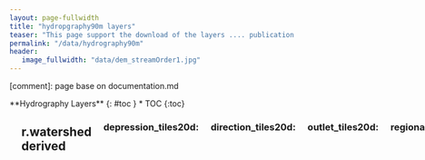 ```yaml
---
layout: page-fullwidth
title: "hydropgraphy90m layers"
teaser: "This page support the download of the layers .... publication ...."
permalink: "/data/hydrography90m"
header:
   image_fullwidth: "data/dem_streamOrder1.jpg"
---
```


<style>
	table, th, td {border: 0px solid black; background-color: white;}
</style>


[comment]: page base on documentation.md

<div class="row">
<div class="medium-4 medium-push-8 columns" markdown="1">
<div class="panel radius" markdown="1">
**Hydrography Layers**
{: #toc }
*  TOC
{:toc}
</div>
</div><!-- /.medium-4.columns -->

<div class="medium-8 medium-pull-4 columns" markdown="1">

<table style="width:100%">
	<tr>
		<th colspan="2" style="font-size: 30px; width: 20%;">Flow Accumulation</th>
	</tr>
	<tr>
		<td rowspan="4">
			<img src="/hydrography.org/images/data/hydrography90m/flow-accumulation.png" alt="Flow Accumulation" width="300"/>
		</td>
		<td><a href="https://public.igb-berlin.de/index.php/s/agciopgzXjWswF4?path=%2Fr.watershed%2Faccumulation_tiles20d" target="_blank"> Flow accumulation (raster)</a></td>
	</tr>
	<tr>
		<td><a href="https://geo.igb-berlin.de/maps/new?layer=geonode:hydrography90m_v1_stream_order_strahler_cog&view=True" target="blank">
		Geo IGB Berlin</a></td>
	</tr>
	<tr>
		<td></td>
	</tr>
	<tr>
		<td></td>
	</tr>
	<tr>
		<th colspan="2" style="font-size: 30px;">Drainage Basin</th>
	</tr>
	<tr>
		<td rowspan="4">
			<img src="/hydrography.org/images/data/hydrography90m/drainage-basin.png" alt="Drainage Basin" width="280"/>
		</td>
		<td><a href="https://public.igb-berlin.de/index.php/s/agciopgzXjWswF4?path=%2Fr.watershed%2Fbasin_tiles20d" target="_blank"> Drainage basin (raster)</a></td>
	</tr> 
	<tr>
		<td><a href="https://public.igb-berlin.de/index.php/s/agciopgzXjWswF4?path=%2Fr.watershed%2Fbasin_tiles20d" target="_blank">
		Drainage Basin (vector)</a></td>
	</tr>
	<tr>
		<td><a href="https://geo.igb-berlin.de/maps/new?layer=geonode:hydrography90m_v1_stream_order_strahler_cog&view=True" target="blank">
		Geo IGB Berlin</a></td>
	</tr>
	<tr>
		<td></td>
	</tr>
</table>


## r.watershed derived   

### depression_tiles20d: 
### direction_tiles20d: 
### outlet_tiles20d: 
### regional_unit
### segment_tiles20d: 
### sub_catchment_tiles20d:
### accumulation_tiles20d:
### basin_tiles20d: 

## r.stream.order derived 
test add image icon  {#formats}

bla bla for r.watershed 

### Straller

Download link

### Henke

Download link

